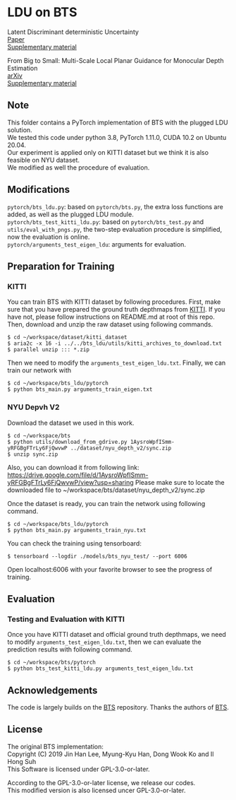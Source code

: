 # LDU on BTS
Latent Discriminant deterministic Uncertainty   
[Paper]()   
[Supplementary material]()

From Big to Small: Multi-Scale Local Planar Guidance for Monocular Depth Estimation   
[arXiv](https://arxiv.org/abs/1907.10326)  
[Supplementary material](https://arxiv.org/src/1907.10326v4/anc/bts_sm.pdf) 

## Note
This folder contains a PyTorch implementation of BTS with the plugged LDU solution.\
We tested this code under python 3.8, PyTorch 1.11.0, CUDA 10.2 on Ubuntu 20.04.\
Our experiment is applied only on KITTI dataset but we think it is also feasible on NYU dataset.\
We modified as well the procedure of evaluation.

## Modifications
`pytorch/bts_ldu.py`: based on `pytorch/bts.py`, the extra loss functions are added, as well as the plugged LDU module.\
`pytorch/bts_test_kitti_ldu.py`: based on `pytorch/bts_test.py` and `utils/eval_with_pngs.py`, the two-step evaluation procedure is simplified, now the evaluation is online.\
`pytorch/arguments_test_eigen_ldu`: arguments for evaluation.
## Preparation for Training

### KITTI
You can train BTS with KITTI dataset by following procedures.
First, make sure that you have prepared the ground truth depthmaps from [KITTI](http://www.cvlibs.net/download.php?file=data_depth_annotated.zip).
If you have not, please follow instructions on README.md at root of this repo.
Then, download and unzip the raw dataset using following commands.
```
$ cd ~/workspace/dataset/kitti_dataset
$ aria2c -x 16 -i ../../bts_ldu/utils/kitti_archives_to_download.txt
$ parallel unzip ::: *.zip
```
Then we need to modify the `arguments_test_eigen_ldu.txt`. Finally, we can train our network with
```
$ cd ~/workspace/bts_ldu/pytorch
$ python bts_main.py arguments_train_eigen.txt
```


### NYU Depvh V2
Download the dataset we used in this work.
```
$ cd ~/workspace/bts
$ python utils/download_from_gdrive.py 1AysroWpfISmm-yRFGBgFTrLy6FjQwvwP ../dataset/nyu_depth_v2/sync.zip
$ unzip sync.zip
```
Also, you can download it from following link:
https://drive.google.com/file/d/1AysroWpfISmm-yRFGBgFTrLy6FjQwvwP/view?usp=sharing
Please make sure to locate the downloaded file to ~/workspace/bts/dataset/nyu_depth_v2/sync.zip

Once the dataset is ready, you can train the network using following command.
```
$ cd ~/workspace/bts_ldu/pytorch
$ python bts_main.py arguments_train_nyu.txt
```
You can check the training using tensorboard:
```
$ tensorboard --logdir ./models/bts_nyu_test/ --port 6006
```
Open localhost:6006 with your favorite browser to see the progress of training.

## Evaluation

### Testing and Evaluation with KITTI
Once you have KITTI dataset and official ground truth depthmaps, we need to modify `arguments_test_eigen_ldu.txt`, then we can evaluate the prediction results with following command.
```
$ cd ~/workspace/bts/pytorch
$ python bts_test_kitti_ldu.py arguments_test_eigen_ldu.txt
```

## Acknowledgements
The code is largely builds on the [BTS](https://github.com/cleinc/bts) repository. Thanks the authors of [BTS](https://arxiv.org/abs/1907.10326).   


## License
The original BTS implementation:\
Copyright (C) 2019 Jin Han Lee, Myung-Kyu Han, Dong Wook Ko and Il Hong Suh \
This Software is licensed under GPL-3.0-or-later.


According to the GPL-3.0-or-later license, we release our codes.\
This modified version is also licensed uncer GPL-3.0-or-later.